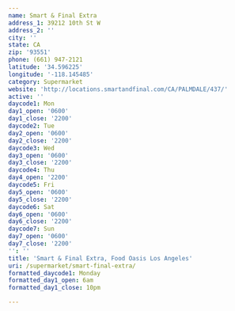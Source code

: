 ```yaml
---
name: Smart & Final Extra
address_1: 39212 10th St W
address_2: ''
city: ''
state: CA
zip: '93551'
phone: (661) 947-2121
latitude: '34.596225'
longitude: '-118.145485'
category: Supermarket
website: 'http://locations.smartandfinal.com/CA/PALMDALE/437/'
active: ''
daycode1: Mon
day1_open: '0600'
day1_close: '2200'
daycode2: Tue
day2_open: '0600'
day2_close: '2200'
daycode3: Wed
day3_open: '0600'
day3_close: '2200'
daycode4: Thu
day4_open: '2200'
daycode5: Fri
day5_open: '0600'
day5_close: '2200'
daycode6: Sat
day6_open: '0600'
day6_close: '2200'
daycode7: Sun
day7_open: '0600'
day7_close: '2200'
'': ''
title: 'Smart & Final Extra, Food Oasis Los Angeles'
uri: /supermarket/smart-final-extra/
formatted_daycode1: Monday
formatted_day1_open: 6am
formatted_day1_close: 10pm

---
```


